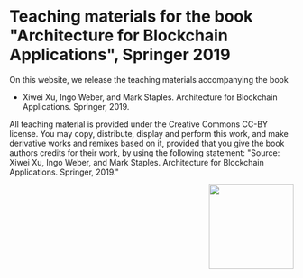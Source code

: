 # Teaching materials for the book "Architecture for Blockchain Applications", Springer 2019

On this website, we release the teaching materials accompanying the book
* Xiwei Xu, Ingo Weber, and Mark Staples. Architecture for Blockchain Applications. Springer, 2019.

All teaching material is provided under the Creative Commons CC-BY license. You may copy, distribute, display and perform this work, and make derivative works and remixes based on it, provided that you give the book authors credits for their work, by using the following statement: "Source: Xiwei Xu, Ingo Weber, and Mark Staples. Architecture for Blockchain Applications. Springer, 2019." 

<img src="https://user-images.githubusercontent.com/66332933/129158846-d7295551-4071-4407-ad57-1ad6e0f44755.png" align="right" width="150" >
